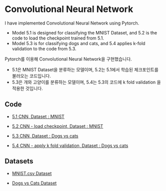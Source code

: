 # Convolutional Neural Network


I have implemented Convolutional Neural Network using Pytorch.  
- Model 5.1 is designed for classifying the MNIST Dataset, and 5.2 is the code to load the checkpoint trained from 5.1.  
- Model 5.3 is for classifying dogs and cats, and 5.4 applies k-fold validation to the code from 5.3.  

Pytorch를 이용해 Convolutional Neural Network을 구현했습니다.
- 5.1은 MNIST Dataset을 분류하는 모델이며, 5.2는 5.1에서 학습된 체크포인트를 불러오는 코드입니다.  
- 5.3은 개와 고양이를 분류하는 모델이며, 5.4는 5.3의 코드에 k fold validation 을 적용한 것입니다.  


## Code  

- [5.1 CNN, Dataset : MNIST](5_CNN/5.1_CNN_MNIST.py)

- [5.2 CNN - load checkpoint, Dataset : MNIST](5_CNN/5.2_CNN_MNIST_load_ckpt.py)    

- [5.3 CNN, Dataset : Dogs vs cats](5_CNN/5.3_CNN_dogs_vs_cats.py)   

- [5.4 CNN - apply k fold validation, Dataset : Dogs vs cats](5_CNN/5.4_CNN_dogs_vs_cats_k_fold_validation.py)    




## Datasets  

- [MNIST.csv Dataset](https://www.kaggle.com/datasets/oddrationale/mnist-in-csv)  

- [Dogs vs Cats Dataset](https://www.kaggle.com/competitions/dogs-vs-cats/data)

